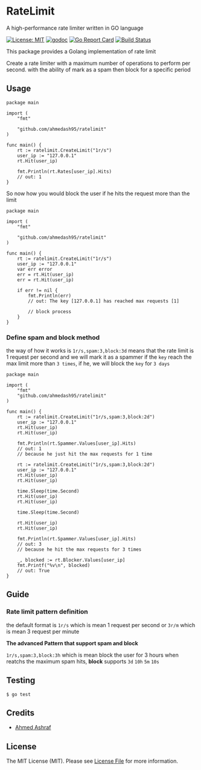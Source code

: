 # RateLimit
A high-performance rate limiter written in GO language

[![License: MIT](https://img.shields.io/badge/License-MIT-yellow.svg)](https://opensource.org/licenses/MIT)
[![godoc](https://godoc.org/github.com/ahmedash95/ratelimit?status.svg)](https://godoc.org/github.com/ahmedash95/ratelimit)
[![Go Report Card](https://goreportcard.com/badge/github.com/ahmedash95/ratelimit)](https://goreportcard.com/report/github.com/ahmedash95/ratelimit)
[![Build Status](https://travis-ci.org/ahmedash95/ratelimit.svg?branch=master)](https://travis-ci.org/ahmedash95/ratelimit) 

This package provides a Golang implementation of rate limit

Create a rate limiter with a maximum number of operations to perform per second. with the ability of mark as a spam then block for a specific period

## Usage

```golang
package main

import (
	"fmt"

	"github.com/ahmedash95/ratelimit"
)

func main() {
    rt := ratelimit.CreateLimit("1r/s")
    user_ip := "127.0.0.1"
    rt.Hit(user_ip)

    fmt.Println(rt.Rates[user_ip].Hits)
    // out: 1
}
```

So now how you would block the user if he hits the request more than the limit

```golang
package main

import (
	"fmt"

	"github.com/ahmedash95/ratelimit"
)

func main() {
	rt := ratelimit.CreateLimit("1r/s")
	user_ip := "127.0.0.1"
	var err error
	err = rt.Hit(user_ip)
	err = rt.Hit(user_ip)

    if err != nil {
        fmt.Println(err)
        // out: The key [127.0.0.1] has reached max requests [1]

        // block process
    }
}
```

### Define spam and block method

the way of how it works is `1r/s,spam:3,block:3d` means that the rate limit is 1 request per second and we will mark it as a spammer if the `key` reach the max limit more than `3 times`, if he, we will block the `key` for `3 days`

```golang
package main

import (
	"fmt"
	"github.com/ahmedash95/ratelimit"
)

func main() {
	rt := ratelimit.CreateLimit("1r/s,spam:3,block:2d")
	user_ip := "127.0.0.1"
	rt.Hit(user_ip)
    rt.Hit(user_ip)

    fmt.Println(rt.Spammer.Values[user_ip].Hits)
    // out: 1
    // because he just hit the max requests for 1 time

    rt := ratelimit.CreateLimit("1r/s,spam:3,block:2d")
    user_ip := "127.0.0.1"
    rt.Hit(user_ip)
    rt.Hit(user_ip)

    time.Sleep(time.Second)
    rt.Hit(user_ip)
    rt.Hit(user_ip)

    time.Sleep(time.Second)

    rt.Hit(user_ip)
    rt.Hit(user_ip)

    fmt.Println(rt.Spammer.Values[user_ip].Hits)
    // out: 3
    // because he hit the max requests for 3 times

    _, blocked := rt.Blocker.Values[user_ip]
    fmt.Printf("%v\n", blocked)
    // out: True
}
```

## Guide

### Rate limit pattern definition

the default format is `1r/s` which is mean 1 request per second or `3r/m` which is mean 3 request per minute

**The advanced Pattern that support spam and block**

`1r/s,spam:3,block:3h` which is mean block the user for 3 hours when reatchs the maximum spam hits, **block** supports `3d` `10h` `5m` `10s`

## Testing

```
$ go test
```

## Credits

- [Ahmed Ashraf](https://github.com/ahmedash95)

## License

The MIT License (MIT). Please see [License File](LICENSE.md) for more information.
